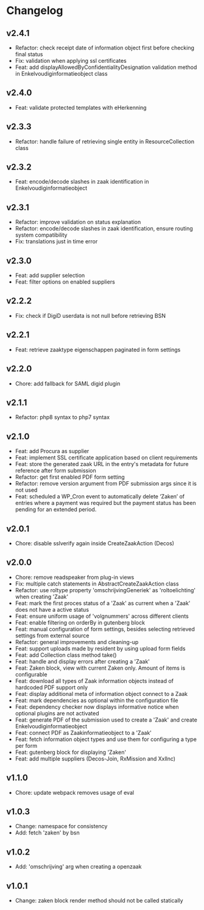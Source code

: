 # Changelog

## v2.4.1

- Refactor: check receipt date of information object first before checking final status
- Fix: validation when applying ssl certificates
- Feat: add displayAllowedByConfidentialityDesignation validation method in Enkelvoudiginformatieobject class

## v2.4.0

- Feat: validate protected templates with eHerkenning

## v2.3.3

- Refactor: handle failure of retrieving single entity in ResourceCollection class

## v2.3.2

- Feat: encode/decode slashes in zaak identification in Enkelvoudiginformatieobject

## v2.3.1

- Refactor: improve validation on status explanation
- Refactor: encode/decode slashes in zaak identification, ensure routing system compatibility
- Fix: translations just in time error

## v2.3.0

- Feat: add supplier selection
- Feat: filter options on enabled suppliers

## v2.2.2

- Fix: check if DigiD userdata is not null before retrieving BSN

## v2.2.1

- Feat: retrieve zaaktype eigenschappen paginated in form settings

## v2.2.0

- Chore: add fallback for SAML digid plugin

## v2.1.1

- Refactor: php8 syntax to php7 syntax

## v2.1.0

- Feat: add Procura as supplier
- Feat: implement SSL certificate application based on client requirements
- Feat: store the generated zaak URL in the entry's metadata for future reference after form submission
- Refactor: get first enabled PDF form setting
- Refactor: remove version argument from PDF submission args since it is not used
- Feat: scheduled a WP_Cron event to automatically delete ‘Zaken’ of entries where a payment was required but the payment status has been pending for an extended period.

## v2.0.1

- Chore: disable sslverify again inside CreateZaakAction (Decos)

## v2.0.0

- Chore: remove readspeaker from plug-in views
- Fix: multiple catch statements in AbstractCreateZaakAction class
- Refactor: use roltype property 'omschrijvingGeneriek' as 'roltoelichting' when creating 'Zaak'
- Feat: mark the first proces status of a 'Zaak' as current when a 'Zaak' does not have a active status
- Feat: ensure uniform usage of 'volgnummers' across different clients
- Feat: enable filtering on orderBy in gutenberg block
- Feat: manual configuration of form settings, besides selecting retrieved settings from external source
- Refactor: general improvements and cleaning-up
- Feat: support uploads made by resident by using upload form fields
- Feat: add Collection class method take()
- Feat: handle and display errors after creating a 'Zaak'
- Feat: Zaken block, view with current Zaken only. Amount of items is configurable
- Feat: download all types of Zaak information objects instead of hardcoded PDF support only
- Feat: display additional meta of information object connect to a Zaak
- Feat: mark dependencies as optional within the configuration file
- Feat: dependency checker now displays informative notice when optional plugins are not activated
- Feat: generate PDF of the submission used to create a 'Zaak' and create Enkelvoudiginformatieobject
- Feat: connect PDF as Zaakinformatieobject to a 'Zaak'
- Feat: fetch information object types and use them for configuring a type per form
- Feat: gutenberg block for displaying 'Zaken'
- Feat: add multiple suppliers (Decos-Join, RxMission and Xxllnc)

## v1.1.0

- Chore: update webpack removes usage of eval

## v1.0.3

- Change: namespace for consistency
- Add: fetch 'zaken' by bsn

## v1.0.2

- Add: 'omschrijving' arg when creating a openzaak

## v1.0.1

- Change: zaken block render method should not be called statically
